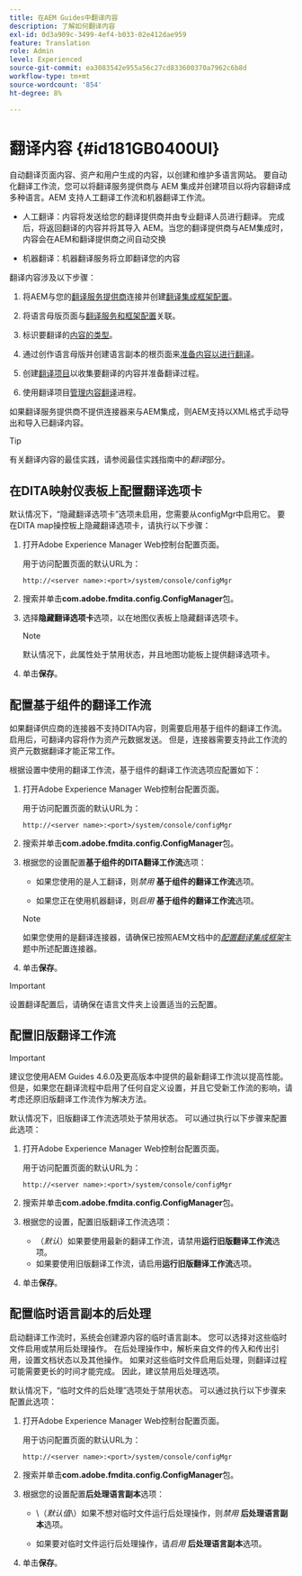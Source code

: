 ```yaml
---
title: 在AEM Guides中翻译内容
description: 了解如何翻译内容
exl-id: 0d3a909c-3499-4ef4-b033-02e412dae959
feature: Translation
role: Admin
level: Experienced
source-git-commit: ea3083542e955a56c27cd833600370a7962c6b8d
workflow-type: tm+mt
source-wordcount: '854'
ht-degree: 8%

---
```


# 翻译内容 {#id181GB0400UI}

自动翻译页面内容、资产和用户生成的内容，以创建和维护多语言网站。 要自动化翻译工作流，您可以将翻译服务提供商与 AEM 集成并创建项目以将内容翻译成多种语言。AEM 支持人工翻译工作流和机器翻译工作流。

- 人工翻译：内容将发送给您的翻译提供商并由专业翻译人员进行翻译。 完成后，将返回翻译的内容并将其导入 AEM。当您的翻译提供商与AEM集成时，内容会在AEM和翻译提供商之间自动交换

- 机器翻译：机器翻译服务将立即翻译您的内容


翻译内容涉及以下步骤：

1. 将AEM与您的[翻译服务提供商](https://helpx.adobe.com/cn/experience-manager/6-5/sites/administering/using/tc-tic.html#ConnectingtoaTranslationServiceProvider)连接并创建[翻译集成框架配置](https://helpx.adobe.com/cn/experience-manager/6-5/sites/administering/using/tc-tic.html#CreatingaTranslationIntegrationConfiguration)。

1. 将语言母版页面与[翻译服务和框架配置](https://helpx.adobe.com/cn/experience-manager/6-5/sites/administering/using/tc-tic.html#ConfiguringPagesforTranslation)关联。

1. 标识要翻译的[内容的类型](https://helpx.adobe.com/cn/experience-manager/6-5/sites/administering/using/tc-rules.html)。

1. 通过创作语言母版并创建语言副本的根页面来[准备内容以进行翻译](https://helpx.adobe.com/cn/experience-manager/6-5/sites/administering/using/tc-prep.html)。

1. 创建[翻译项目](https://helpx.adobe.com/cn/experience-manager/6-5/sites/administering/using/tc-manage.html)以收集要翻译的内容并准备翻译过程。

1. 使用翻译项目[管理内容翻译](https://helpx.adobe.com/cn/experience-manager/6-5/sites/administering/using/tc-manage.html)进程。


如果翻译服务提供商不提供连接器来与AEM集成，则AEM支持以XML格式手动导出和导入已翻译内容。

>[!TIP]
>
> 有关翻译内容的最佳实践，请参阅最佳实践指南中的&#x200B;*翻译*&#x200B;部分。

## 在DITA映射仪表板上配置翻译选项卡

默认情况下，“隐藏翻译选项卡”选项未启用，您需要从configMgr中启用它。 要在DITA map操控板上隐藏翻译选项卡，请执行以下步骤：

1. 打开Adobe Experience Manager Web控制台配置页面。

   用于访问配置页面的默认URL为：

   ```http
   http://<server name>:<port>/system/console/configMgr
   ```

1. 搜索并单击&#x200B;**com.adobe.fmdita.config.ConfigManager**&#x200B;包。

1. 选择&#x200B;**隐藏翻译选项卡**&#x200B;选项，以在地图仪表板上隐藏翻译选项卡。

   >[!NOTE]
   >
   > 默认情况下，此属性处于禁用状态，并且地图功能板上提供翻译选项卡。

1. 单击&#x200B;**保存**。

## 配置基于组件的翻译工作流

如果翻译供应商的连接器不支持DITA内容，则需要启用基于组件的翻译工作流。 启用后，可翻译内容将作为资产元数据发送。 但是，连接器需要支持此工作流的资产元数据翻译才能正常工作。

根据设置中使用的翻译工作流，基于组件的翻译工作流选项应配置如下：

1. 打开Adobe Experience Manager Web控制台配置页面。

   用于访问配置页面的默认URL为：

   ```http
   http://<server name>:<port>/system/console/configMgr
   ```

1. 搜索并单击&#x200B;**com.adobe.fmdita.config.ConfigManager**&#x200B;包。

1. 根据您的设置配置&#x200B;**基于组件的DITA翻译工作流**&#x200B;选项：

   - 如果您使用的是人工翻译，则&#x200B;*禁用* **基于组件的翻译工作流**&#x200B;选项。

   - 如果您正在使用机器翻译，则&#x200B;*启用* **基于组件的翻译工作流**&#x200B;选项。

   >[!NOTE]
   >
   > 如果您使用的是翻译连接器，请确保已按照AEM文档中的&#x200B;*[配置翻译集成框架](https://helpx.adobe.com/cn/experience-manager/6-5/sites/administering/using/tc-tic.html)*&#x200B;主题中所述配置连接器。

1. 单击&#x200B;**保存**。

>[!IMPORTANT]
>
> 设置翻译配置后，请确保在语言文件夹上设置适当的云配置。

## 配置旧版翻译工作流

>[!IMPORTANT]
> 
> 建议您使用AEM Guides 4.6.0及更高版本中提供的最新翻译工作流以提高性能。 但是，如果您在翻译流程中启用了任何自定义设置，并且它受新工作流的影响，请考虑还原旧版翻译工作流作为解决方法。



默认情况下，旧版翻译工作流选项处于禁用状态。 可以通过执行以下步骤来配置此选项：

1. 打开Adobe Experience Manager Web控制台配置页面。

   用于访问配置页面的默认URL为：

   ```http
   http://<server name>:<port>/system/console/configMgr
   ```

1. 搜索并单击&#x200B;**com.adobe.fmdita.config.ConfigManager**&#x200B;包。

1. 根据您的设置，配置旧版翻译工作流选项：

   - （*默认*）如果要使用最新的翻译工作流，请禁用&#x200B;**运行旧版翻译工作流**&#x200B;选项。
   - 如果要使用旧版翻译工作流，请启用&#x200B;**运行旧版翻译工作流**&#x200B;选项。

1. 单击&#x200B;**保存**。






<!---

This was added for 2406 CS IG

## Configure the legacy translation workflow 

It is recommended that you use the latest translation workflow, which provides enhanced performance. However, you can configure the legacy translation workflow if necessary.

Based on the translation workflow used in your setup, provide the following (property) details to configure the legacy translation workflow: the component-based translation workflow option should be configured as follows:

1.  Open the Adobe Experience Manager Web Console Configuration page.

    The default URL to access the configuration page is:

    ! Add the syntax of http as given in previous config

    Note: Configure htttp code as given in previous sample
    

1.  Search for and click on the **com.adobe.fmdita.config.ConfigManager** bundle.



1.  Configure the **Run legacy translation workflow** option as per your setup:

    -   If you use the latest translation workflow, then *Disable* \( `false`\) the **Run legacy translation workflow** option. The latest translation workflow is enabled by default. <br> 

    -   If you use the legacy translation, then *Enable \( `true`\)* the **Run legacy translation workflow** option.

1.  Click **Save**.


--->


## 配置临时语言副本的后处理

启动翻译工作流时，系统会创建源内容的临时语言副本。 您可以选择对这些临时文件启用或禁用后处理操作。 在后处理操作中，解析来自文件的传入和传出引用，设置文档状态以及其他操作。 如果对这些临时文件启用后处理，则翻译过程可能需要更长的时间才能完成。 因此，建议禁用后处理选项。

默认情况下，“临时文件的后处理”选项处于禁用状态。 可以通过执行以下步骤来配置此选项：

1. 打开Adobe Experience Manager Web控制台配置页面。

   用于访问配置页面的默认URL为：

   ```http
   http://<server name>:<port>/system/console/configMgr
   ```

1. 搜索并单击&#x200B;**com.adobe.fmdita.config.ConfigManager**&#x200B;包。

1. 根据您的设置配置&#x200B;**后处理语言副本**&#x200B;选项：

   - \（*默认值*\）如果不想对临时文件运行后处理操作，则&#x200B;*禁用* **后处理语言副本**&#x200B;选项。

   - 如果要对临时文件运行后处理操作，请&#x200B;*启用* **后处理语言副本**&#x200B;选项。

1. 单击&#x200B;**保存**。
